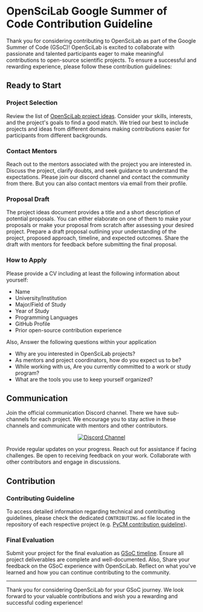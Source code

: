 # OpenSciLab Google Summer of Code Contribution Guideline

Thank you for considering contributing to OpenSciLab as part of the Google Summer of Code (GSoC)! OpenSciLab is excited to collaborate with passionate and talented participants eager to make meaningful contributions to open-source scientific projects. To ensure a successful and rewarding experience, please follow these contribution guidelines:

## Ready to Start

### Project Selection
Review the list of [OpenSciLab project ideas](https://github.com/openscilab/GSoC2024/blob/main/IDEAS.md). Consider your skills, interests, and the project's goals to find a good match. We tried our best to include projects and ideas from different domains making contributions easier for participants from different backgrounds.

### Contact Mentors
Reach out to the mentors associated with the project you are interested in. Discuss the project, clarify doubts, and seek guidance to understand the expectations. Please join our discord channel and contact the community from there. But you can also contact mentors via email from their profile.

### Proposal Draft
The project ideas document provides a title and a short description of potential proposals. You can either elaborate on one of them to make your proposals or make your proposal from scratch after assessing your desired project. Prepare a draft proposal outlining your understanding of the project, proposed approach, timeline, and expected outcomes. Share the draft with mentors for feedback before submitting the final proposal.

### How to Apply
Please provide a CV including at least the following information about yourself:
* Name
* University/Institution
* Major/Field of Study
* Year of Study
* Programming Languages
* GitHub Profile
* Prior open-source contribution experience

Also, Answer the following questions within your application
* Why are you interested in OpenSciLab projects?
* As mentors and project coordinators, how do you expect us to be?
* While working with us, Are you currently committed to a work or study program?
* What are the tools you use to keep yourself organized?

## Communication

Join the official communication Discord channel. There we have sub-channels for each project.
We encourage you to stay active in these channels and communicate with mentors and other contributors.

<div align="center">
    <a href="https://discord.com/invite/27J5SmWmdf">
        <img src="https://img.shields.io/discord/1064533716615049236.svg?style=for-the-badge" alt="Discord Channel">
    </a>
</div>

Provide regular updates on your progress. Reach out for assistance if facing challenges. Be open to receiving feedback on your work. Collaborate with other contributors and engage in discussions.

## Contribution

### Contributing Guideline
To access detailed information regarding technical and contributing guidelines, please check the dedicated `CONTRIBUTING.md` file located in the repository of each respective project (e.g. [PyCM contribution guideline](https://github.com/sepandhaghighi/pycm/blob/master/.github/CONTRIBUTING.md)).
### Final Evaluation
Submit your project for the final evaluation as [GSoC timeline](https://developers.google.com/open-source/gsoc/timeline). Ensure all project deliverables are complete and well-documented. Also, Share your feedback on the GSoC experience with OpenSciLab. Reflect on what you've learned and how you can continue contributing to the community.

<hr>

Thank you for considering OpenSciLab for your GSoC journey. We look forward to your valuable contributions and wish you a rewarding and successful coding experience!
